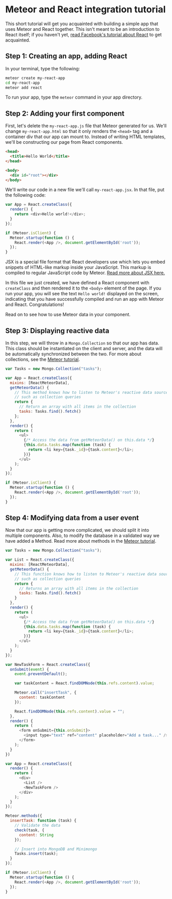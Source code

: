 <h1>Meteor and React integration tutorial</h1>

This short tutorial will get you acquainted with building a simple app that uses Meteor and React together. This isn't meant to be an introduction to React itself; if you haven't yet, [read Facebook's tutorial about React](https://facebook.github.io/react/docs/tutorial.html) to get acquainted.

## Step 1: Creating an app, adding React

In your terminal, type the following:

```sh
meteor create my-react-app
cd my-react-app
meteor add react
```

To run your app, type the `meteor` command in your app directory.

## Step 2: Adding your first component

First, let's delete the `my-react-app.js` file that Meteor generated for us. We'll change `my-react-app.html` so that it only renders the `<head>` tag and a container div that our app can mount to. Instead of writing HTML templates, we'll be constructing our page from React components.

```html
<head>
  <title>Hello World</title>
</head>

<body>
  <div id="root"></div>
</body>
```

We'll write our code in a new file we'll call `my-react-app.jsx`. In that file, put the following code:

```js
var App = React.createClass({
  render() {
    return <div>Hello world!</div>;
  }
});

if (Meteor.isClient) {
  Meteor.startup(function () {
    React.render(<App />, document.getElementById('root'));
  });
}
```

JSX is a special file format that React developers use which lets you embed snippets of HTML-like markup inside your JavaScript. This markup is compiled to regular JavaScript code by Meteor. [Read more about JSX here.](jsx.md)

In this file we just created, we have defined a React component with `createClass` and then rendered it to the `<body>` element of the page. If you run your app, you will see the text `Hello world!` displayed on the screen, indicating that you have successfully compiled and run an app with Meteor and React. Congratulations!

Read on to see how to use Meteor data in your component.

## Step 3: Displaying reactive data

In this step, we will throw in a `Mongo.Collection` so that our app has data. This class should be instantiated on the client and server, and the data will be automatically synchronized between the two. For more about collections, see the [Meteor tutorial](https://www.meteor.com/try/3).

```js
var Tasks = new Mongo.Collection("tasks");

var App = React.createClass({
  mixins: [ReactMeteorData],
  getMeteorData() {
    // This method knows how to listen to Meteor's reactive data sources,
    // such as collection queries
    return {
      // Return an array with all items in the collection
      tasks: Tasks.find().fetch()
    };
  },
  render() {
    return (
      <ul>
        {/* Access the data from getMeteorData() on this.data */}
        {this.data.tasks.map(function (task) {
          return <li key={task._id}>{task.content}</li>;
        })}
      </ul>
    );
  }
});

if (Meteor.isClient) {
  Meteor.startup(function () {
    React.render(<App />, document.getElementById('root'));
  });
}
```

## Step 4: Modifying data from a user event

Now that our app is getting more complicated, we should split it into multiple components. Also, to modify the database in a validated way we have added a Method. Read more about methods in the [Meteor tutorial](https://www.meteor.com/try/10).

```js
var Tasks = new Mongo.Collection("tasks");

var List = React.createClass({
  mixins: [ReactMeteorData],
  getMeteorData() {
    // This function knows how to listen to Meteor's reactive data sources,
    // such as collection queries
    return {
      // Returns an array with all items in the collection
      tasks: Tasks.find().fetch()
    }
  },
  render() {
    return (
      <ul>
        {/* Access the data from getMeteorData() on this.data */}
        {this.data.tasks.map(function (task) {
          return <li key={task._id}>{task.content}</li>;
        })}
      </ul>
    );
  }
});

var NewTaskForm = React.createClass({
  onSubmit(event) {
    event.preventDefault();

    var taskContent = React.findDOMNode(this.refs.content).value;

    Meteor.call("insertTask", {
      content: taskContent
    });

    React.findDOMNode(this.refs.content).value = "";
  },
  render() {
    return (
      <form onSubmit={this.onSubmit}>
        <input type="text" ref="content" placeholder="Add a task..." />
      </form>
    );
  }
})

var App = React.createClass({
  render() {
    return (
      <div>
        <List />
        <NewTaskForm />
      </div>
    );
  }
});

Meteor.methods({
  insertTask: function (task) {
    // Validate the data
    check(task, {
      content: String
    });

    // Insert into MongoDB and Minimongo
    Tasks.insert(task);
  }
});

if (Meteor.isClient) {
  Meteor.startup(function () {
    React.render(<App />, document.getElementById('root'));
  });
}
```
